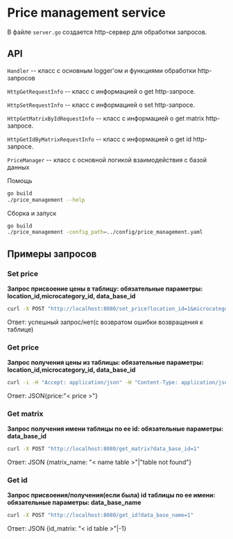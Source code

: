 # Price management service

В файле `server.go` создается http-сервер для обработки запросов.

## API
`Handler` -- класс с основным logger'ом и функциями обработки http-запросов

`HttpGetRequestInfo` -- класс с информацией о get http-запросе.

`HttpSetRequestInfo` -- класс с информацией о set http-запросе.

`HttpGetMatrixByIdRequestInfo` -- класс с информацией о get matrix http-запросе.

`HttpGetIdByMatrixRequestInfo` -- класс с информацией о get id http-запросе.

`PriceManager` -- класс с основной логикой взаимодействия с базой данных


Помощь

```bash
go build
./price_management --help
```

Сборка и запуск
```bash
go build
./price_management -config_path=../config/price_management.yaml
```

## Примеры запросов
### Set price
**Запрос присвоение цены в таблицу: обязательные параметры: location_id,microcategory_id, data_base_id**
```bash
curl -X POST "http://localhost:8080/set_price?location_id=1&microcategory_id=1&data_base_id=1&price=12.99"
```
Ответ: успешный запрос/нет(с возвратом ошибки возвращения к таблице)

### Get price
**Запрос получения цены из таблицы: обязательные параметры: location_id,microcategory_id, data_base_id**
```bash
curl -i -H "Accept: application/json" -H "Content-Type: application/json" -X GET 'http://localhost:8080/get_price?location_id=1&microcategory_id=1&data_base_id=1'
```
Ответ: JSON{price:"< price >"}

### Get matrix
**Запрос получения имени таблицы по ее id: обязательные параметры: data_base_id**
```bash
curl -X POST "http://localhost:8080/get_matrix?data_base_id=1"
```
Ответ: JSON {matrix_name: "< name table >"|"table not found"}

### Get id
**Запрос присвоения/получения(если была) id таблицы по ее имени: обязательные параметры: data_base_name**
```bash
curl -X POST "http://localhost:8080/get_id?data_base_name=1"
```
Ответ: JSON {id_matrix: "< id table >"|-1}

